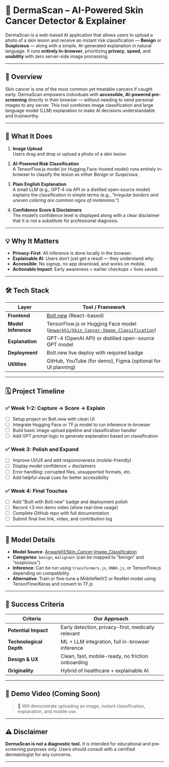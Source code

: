 # 🧴 DermaScan – AI-Powered Skin Cancer Detector & Explainer

DermaScan is a web-based AI application that allows users to upload a photo of a skin lesion and receive an instant risk classification — **Benign** or **Suspicious** — along with a simple, AI-generated explanation in natural language. It runs **entirely in-browser**, prioritizing **privacy**, **speed**, and **usability** with zero server-side image processing.

---

## 🚀 Overview

Skin cancer is one of the most common yet treatable cancers if caught early. DermaScan empowers individuals with **accessible, AI-powered pre-screening** directly in their browser — without needing to send personal images to any server. This tool combines image classification and large language model (LLM) explanation to make AI decisions understandable and trustworthy.

---

## 🧠 What It Does

1. **Image Upload**  
   Users drag and drop or upload a photo of a skin lesion.

2. **AI-Powered Risk Classification**  
   A TensorFlow.js model (or Hugging Face-hosted model) runs entirely in-browser to classify the lesion as either *Benign* or *Suspicious*.

3. **Plain English Explanation**  
   A small LLM (e.g., GPT-4 via API or a distilled open-source model) explains the classification in simple terms (e.g., _"irregular borders and uneven coloring are common signs of melanoma."_)

4. **Confidence Score & Disclaimers**  
   The model’s confidence level is displayed along with a clear disclaimer that it is not a substitute for professional diagnosis.

---

## 💡 Why It Matters

- **Privacy-First**: All inference is done locally in the browser.
- **Explainable AI**: Users don’t just get a result — they understand *why*.
- **Accessible**: No signup, no app download, and works on mobile.
- **Actionable Impact**: Early awareness = earlier checkups = lives saved.

---

## 🛠 Tech Stack

| Layer               | Tool / Framework                                                                 |
|---------------------|----------------------------------------------------------------------------------|
| **Frontend**        | [Bolt.new](https://bolt.new) (React-based)                                       |
| **Model Inference** | TensorFlow.js or Hugging Face model ([`Anwarkh1/Skin_Cancer-Image_Classification`](https://huggingface.co/Anwarkh1/Skin_Cancer-Image_Classification)) |
| **Explanation**     | GPT-4 (OpenAI API) or distilled open-source GPT model                            |
| **Deployment**      | Bolt.new live deploy with required badge                                         |
| **Utilities**       | GitHub, YouTube (for demo), Figma (optional for UI planning)                     |

---

## 🗓 Project Timeline

### ✅ Week 1–2: Capture → Score → Explain
- [ ] Setup project on Bolt.new with clean UI
- [ ] Integrate Hugging Face or TF.js model to run inference in-browser
- [ ] Build basic image upload pipeline and classification handler
- [ ] Add GPT prompt logic to generate explanation based on classification

### ✅ Week 3: Polish and Expand
- [ ] Improve UI/UX and add responsiveness (mobile-friendly)
- [ ] Display model confidence + disclaimers
- [ ] Error handling: corrupted files, unsupported formats, etc.
- [ ] Add helpful visual cues for better accessibility

### ✅ Week 4: Final Touches
- [ ] Add "Built with Bolt.new" badge and deployment polish
- [ ] Record <3 min demo video (show real-time usage)
- [ ] Complete GitHub repo with full documentation
- [ ] Submit final live link, video, and contribution log

---

## 🧪 Model Details

- **Model Source**: [Anwarkh1/Skin_Cancer-Image_Classification](https://huggingface.co/Anwarkh1/Skin_Cancer-Image_Classification)
- **Categories**: `benign`, `malignant` (can be mapped to “benign” and “suspicious”)
- **Inference**: Can be run using `transformers.js`, `ONNX.js`, or TensorFlow.js depending on compatibility
- **Alternative**: Train or fine-tune a MobileNetV2 or ResNet model using TensorFlow/Keras and convert to TF.js

---

## 🎯 Success Criteria

| Criteria             | Our Approach                                                                 |
|----------------------|------------------------------------------------------------------------------|
| **Potential Impact** | Early detection, privacy-first, medically relevant                          |
| **Technological Depth** | ML + LLM integration, full in-browser inference                           |
| **Design & UX**      | Clean, fast, mobile-ready, no friction onboarding                            |
| **Originality**      | Hybrid of healthcare + explainable AI                                        |

---

## 🎥 Demo Video (Coming Soon)
> 📌 Will demonstrate uploading an image, instant classification, explanation, and mobile use.

---

## ⚠️ Disclaimer

**DermaScan is not a diagnostic tool.** It is intended for educational and pre-screening purposes only. Users should consult with a certified dermatologist for any concerns.

---
